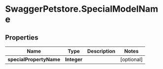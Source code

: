 # SwaggerPetstore.SpecialModelName

## Properties
Name | Type | Description | Notes
------------ | ------------- | ------------- | -------------
**specialPropertyName** | **Integer** |  | [optional] 



